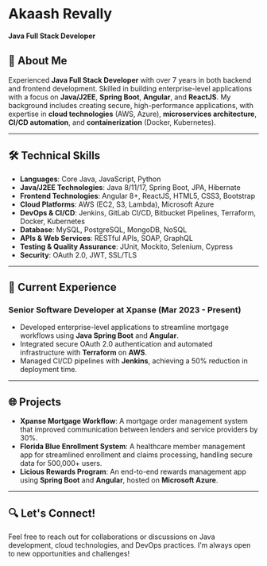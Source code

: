# Akaash Revally

**Java Full Stack Developer**

## 👋 About Me

Experienced **Java Full Stack Developer** with over 7 years in both backend and frontend development. 
Skilled in building enterprise-level applications with a focus on **Java/J2EE**, **Spring Boot**, **Angular**, and **ReactJS**. 
My background includes creating secure, high-performance applications, with expertise in **cloud technologies** (AWS, Azure), **microservices architecture**, **CI/CD automation**, and **containerization** (Docker, Kubernetes).

-----------------------------------------------------------------------------------------------------------------------------------------------------------------------------------------------------------------------------------

## 🛠️ Technical Skills

- **Languages**: Core Java, JavaScript, Python
- **Java/J2EE Technologies**: Java 8/11/17, Spring Boot, JPA, Hibernate
- **Frontend Technologies**: Angular 8+, ReactJS, HTML5, CSS3, Bootstrap
- **Cloud Platforms**: AWS (EC2, S3, Lambda), Microsoft Azure
- **DevOps & CI/CD**: Jenkins, GitLab CI/CD, Bitbucket Pipelines, Terraform, Docker, Kubernetes
- **Database**: MySQL, PostgreSQL, MongoDB, NoSQL
- **APIs & Web Services**: RESTful APIs, SOAP, GraphQL
- **Testing & Quality Assurance**: JUnit, Mockito, Selenium, Cypress
- **Security**: OAuth 2.0, JWT, SSL/TLS

-----------------------------------------------------------------------------------------------------------------------------------------------------------------------------------------------------------------------------------

## 💼 Current Experience

### Senior Software Developer at Xpanse (Mar 2023 - Present)
- Developed enterprise-level applications to streamline mortgage workflows using **Java Spring Boot** and **Angular**.
- Integrated secure OAuth 2.0 authentication and automated infrastructure with **Terraform** on **AWS**.
- Managed CI/CD pipelines with **Jenkins**, achieving a 50% reduction in deployment time.


-----------------------------------------------------------------------------------------------------------------------------------------------------------------------------------------------------------------------------------

## 🌐 Projects

- **Xpanse Mortgage Workflow**: A mortgage order management system that improved communication between lenders and service providers by 30%.
- **Florida Blue Enrollment System**: A healthcare member management app for streamlined enrollment and claims processing, handling secure data for 500,000+ users.
- **Licious Rewards Program**: An end-to-end rewards management app using **Spring Boot** and **Angular**, hosted on **Microsoft Azure**.

-----------------------------------------------------------------------------------------------------------------------------------------------------------------------------------------------------------------------------------

## 🔍 Let's Connect!

Feel free to reach out for collaborations or discussions on Java development, cloud technologies, and DevOps practices. I’m always open to new opportunities and challenges!
